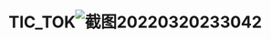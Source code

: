 # TIC_TOK![截图20220320233042](https://user-images.githubusercontent.com/25600959/159170077-c0f404c5-6ee5-477e-9b35-360c17292c02.png)
